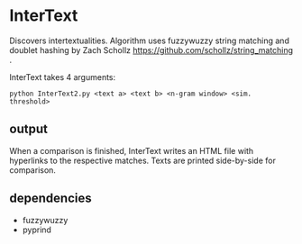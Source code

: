 # InterText
Discovers intertextualities.
Algorithm uses fuzzywuzzy string matching and doublet hashing by Zach Schollz https://github.com/schollz/string_matching .


InterText takes 4 arguments:

```
python InterText2.py <text a> <text b> <n-gram window> <sim. threshold>
```

## output
When a comparison is finished, InterText writes an HTML file with hyperlinks to the respective matches. Texts are printed side-by-side for comparison.

## dependencies
- fuzzywuzzy
- pyprind
